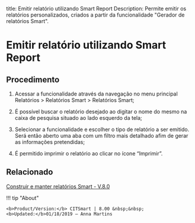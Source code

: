 title: Emitir relatório utilizando Smart Report
Description: Permite emitir os relatórios personalizados, criados a partir da funcionalidade "Gerador de relatórios Smart".
# Emitir relatório utilizando Smart Report

Procedimento
----------------

1.  Acessar a funcionalidade através da navegação no menu principal Relatórios
    \> Relatórios Smart \> Relatórios Smart;

2.  É possível buscar o relatório desejado ao digitar o nome do mesmo na caixa
    de pesquisa situado ao lado esquerdo da tela;

3.  Selecionar a funcionalidade e escolher o tipo de relatório a ser emitido.
    Será então aberto uma aba com um filtro mais detalhado afim de gerar as
    informações pretendidas;

4.  É permitido imprimir o relatório ao clicar no ícone “Imprimir”.


Relacionado
-------

[Construir e manter relatórios Smart - V.8.0](/pt-br/citsmart-platform-8/additional-features/reports/create/smart-reports/configuration/build-maintain-smart-report.html)


!!! tip "About"

    <b>Product/Version:</b> CITSmart | 8.00 &nbsp;&nbsp;
    <b>Updated:</b>01/18/2019 – Anna Martins
